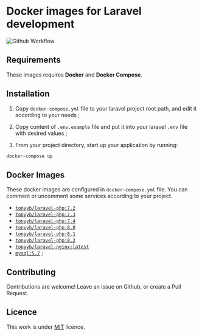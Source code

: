 # Docker images for Laravel development

![Github Workflow](https://github.com/tonyyb/docker-laravel-nginx/actions/workflows/docker-image.yml/badge.svg)

## Requirements

These images requires **Docker** and **Docker Compose**.

## Installation

1. Copy `docker-compose.yml` file to your laravel project root path, and edit it according to your needs ;

2. Copy content of `.env.example` file and put it into your laravel `.env` file with desired values ;

3. From your project directory, start up your application by running:

```sh
docker-compose up
```

## Docker Images

These docker images are configured in `docker-compose.yml` file. 
You can comment or uncomment some services according to your project.

* [`tonyyb/laravel-php:7.2`](https://hub.docker.com/r/tonyyb/laravel-php/)
* [`tonyyb/laravel-php:7.3`](https://hub.docker.com/r/tonyyb/laravel-php/)
* [`tonyyb/laravel-php:7.4`](https://hub.docker.com/r/tonyyb/laravel-php/)
* [`tonyyb/laravel-php:8.0`](https://hub.docker.com/r/tonyyb/laravel-php/)
* [`tonyyb/laravel-php:8.1`](https://hub.docker.com/r/tonyyb/laravel-php/)
* [`tonyyb/laravel-php:8.2`](https://hub.docker.com/r/tonyyb/laravel-php/)
* [`tonyyb/laravel-nginx:latest`](https://hub.docker.com/r/tonyyb/laravel-nginx/)
* [`mysql:5.7`](https://hub.docker.com/_/mysql/) ;

## Contributing

Contributions are welcome!
Leave an issue on Github, or create a Pull Request.

## Licence

This work is under [MIT](LICENCE) licence.
